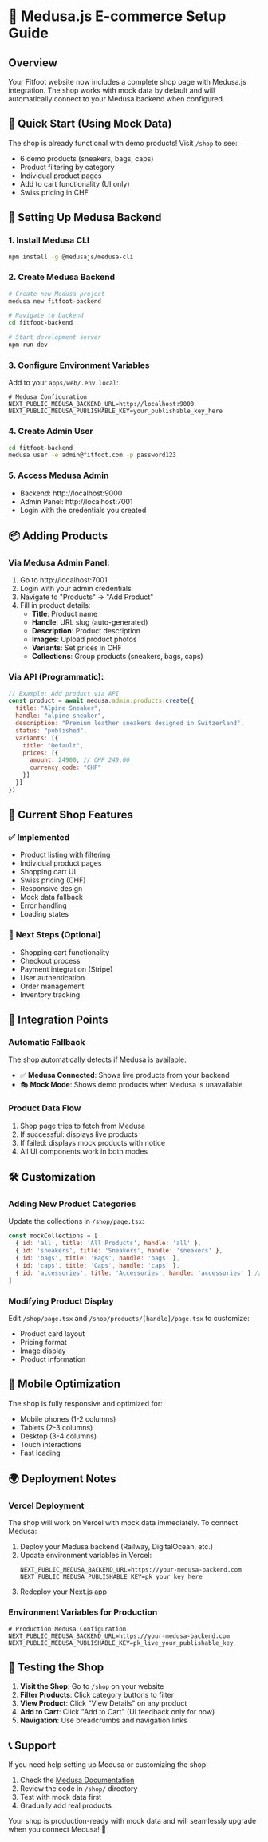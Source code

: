 # 🛒 Medusa.js E-commerce Setup Guide

## Overview
Your Fitfoot website now includes a complete shop page with Medusa.js integration. The shop works with mock data by default and will automatically connect to your Medusa backend when configured.

## 🚀 Quick Start (Using Mock Data)

The shop is already functional with demo products! Visit `/shop` to see:
- 6 demo products (sneakers, bags, caps)
- Product filtering by category
- Individual product pages
- Add to cart functionality (UI only)
- Swiss pricing in CHF

## 🔧 Setting Up Medusa Backend

### 1. **Install Medusa CLI**
```bash
npm install -g @medusajs/medusa-cli
```

### 2. **Create Medusa Backend**
```bash
# Create new Medusa project
medusa new fitfoot-backend

# Navigate to backend
cd fitfoot-backend

# Start development server
npm run dev
```

### 3. **Configure Environment Variables**
Add to your `apps/web/.env.local`:
```env
# Medusa Configuration
NEXT_PUBLIC_MEDUSA_BACKEND_URL=http://localhost:9000
NEXT_PUBLIC_MEDUSA_PUBLISHABLE_KEY=your_publishable_key_here
```

### 4. **Create Admin User**
```bash
cd fitfoot-backend
medusa user -e admin@fitfoot.com -p password123
```

### 5. **Access Medusa Admin**
- Backend: http://localhost:9000
- Admin Panel: http://localhost:7001
- Login with the credentials you created

## 📦 Adding Products

### Via Medusa Admin Panel:
1. Go to http://localhost:7001
2. Login with your admin credentials
3. Navigate to "Products" → "Add Product"
4. Fill in product details:
   - **Title**: Product name
   - **Handle**: URL slug (auto-generated)
   - **Description**: Product description
   - **Images**: Upload product photos
   - **Variants**: Set prices in CHF
   - **Collections**: Group products (sneakers, bags, caps)

### Via API (Programmatic):
```javascript
// Example: Add product via API
const product = await medusa.admin.products.create({
  title: "Alpine Sneaker",
  handle: "alpine-sneaker",
  description: "Premium leather sneakers designed in Switzerland",
  status: "published",
  variants: [{
    title: "Default",
    prices: [{
      amount: 24900, // CHF 249.00
      currency_code: "CHF"
    }]
  }]
})
```

## 🎨 Current Shop Features

### ✅ **Implemented**
- Product listing with filtering
- Individual product pages
- Shopping cart UI
- Swiss pricing (CHF)
- Responsive design
- Mock data fallback
- Error handling
- Loading states

### 🚧 **Next Steps** (Optional)
- Shopping cart functionality
- Checkout process
- Payment integration (Stripe)
- User authentication
- Order management
- Inventory tracking

## 🔗 Integration Points

### **Automatic Fallback**
The shop automatically detects if Medusa is available:
- ✅ **Medusa Connected**: Shows live products from your backend
- 🎭 **Mock Mode**: Shows demo products when Medusa is unavailable

### **Product Data Flow**
1. Shop page tries to fetch from Medusa
2. If successful: displays live products
3. If failed: displays mock products with notice
4. All UI components work in both modes

## 🛠️ Customization

### **Adding New Product Categories**
Update the collections in `/shop/page.tsx`:
```javascript
const mockCollections = [
  { id: 'all', title: 'All Products', handle: 'all' },
  { id: 'sneakers', title: 'Sneakers', handle: 'sneakers' },
  { id: 'bags', title: 'Bags', handle: 'bags' },
  { id: 'caps', title: 'Caps', handle: 'caps' },
  { id: 'accessories', title: 'Accessories', handle: 'accessories' } // New category
]
```

### **Modifying Product Display**
Edit `/shop/page.tsx` and `/shop/products/[handle]/page.tsx` to customize:
- Product card layout
- Pricing format
- Image display
- Product information

## 📱 Mobile Optimization

The shop is fully responsive and optimized for:
- Mobile phones (1-2 columns)
- Tablets (2-3 columns)
- Desktop (3-4 columns)
- Touch interactions
- Fast loading

## 🌍 Deployment Notes

### **Vercel Deployment**
The shop will work on Vercel with mock data immediately. To connect Medusa:

1. Deploy your Medusa backend (Railway, DigitalOcean, etc.)
2. Update environment variables in Vercel:
   ```
   NEXT_PUBLIC_MEDUSA_BACKEND_URL=https://your-medusa-backend.com
   NEXT_PUBLIC_MEDUSA_PUBLISHABLE_KEY=pk_your_key_here
   ```
3. Redeploy your Next.js app

### **Environment Variables for Production**
```env
# Production Medusa Configuration
NEXT_PUBLIC_MEDUSA_BACKEND_URL=https://your-medusa-backend.com
NEXT_PUBLIC_MEDUSA_PUBLISHABLE_KEY=pk_live_your_publishable_key
```

## 🎯 Testing the Shop

1. **Visit the Shop**: Go to `/shop` on your website
2. **Filter Products**: Click category buttons to filter
3. **View Product**: Click "View Details" on any product
4. **Add to Cart**: Click "Add to Cart" (UI feedback only for now)
5. **Navigation**: Use breadcrumbs and navigation links

## 📞 Support

If you need help setting up Medusa or customizing the shop:
1. Check the [Medusa Documentation](https://docs.medusajs.com)
2. Review the code in `/shop/` directory
3. Test with mock data first
4. Gradually add real products

Your shop is production-ready with mock data and will seamlessly upgrade when you connect Medusa! 🚀 